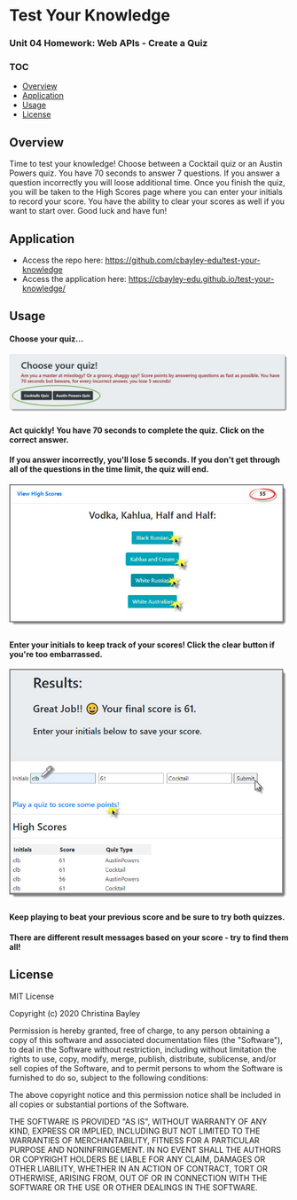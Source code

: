 # Test Your Knowledge
### Unit 04 Homework: Web APIs - Create a Quiz

### TOC
* [Overview](#overview)
* [Application](#application)
* [Usage](#usage)
* [License](#license)

## Overview
Time to test your knowledge! Choose between a Cocktail quiz or an Austin Powers quiz. You have 70 seconds to answer 7 questions. If you answer a question incorrectly you will loose additional time. Once you finish the quiz, you will be taken to the High Scores page where you can enter your initials to record your score. You have the ability to clear your scores as well if you want to start over. Good luck and have fun!

## Application
* Access the repo here: https://github.com/cbayley-edu/test-your-knowledge
* Access the application here: https://cbayley-edu.github.io/test-your-knowledge/

## Usage
#### Choose your quiz...
   ![Choose Your Quiz](./assets/readMe_1_chooseYourQuiz.jpg)

#### Act quickly!  You have 70 seconds to complete the quiz.  Click on the correct answer.
#### If you answer incorrectly, you'll lose 5 seconds.  If you don't get through all of the questions in the time limit, the quiz will end.
   ![Answer Some Questions](./assets/readMe_2_answerSomeQuestions.jpg)

#### Enter your initials to keep track of your scores! Click the clear button if you're too embarrassed.
   ![Record and View Your Results](./assets/readMe_3_recordYourResults.jpg)

#### Keep playing to beat your previous score and be sure to try both quizzes.
#### There are different result messages based on your score - try to find them all!

## License
MIT License

Copyright (c) 2020 Christina Bayley

Permission is hereby granted, free of charge, to any person obtaining a copy
of this software and associated documentation files (the "Software"), to deal
in the Software without restriction, including without limitation the rights
to use, copy, modify, merge, publish, distribute, sublicense, and/or sell
copies of the Software, and to permit persons to whom the Software is
furnished to do so, subject to the following conditions:

The above copyright notice and this permission notice shall be included in all
copies or substantial portions of the Software.

THE SOFTWARE IS PROVIDED "AS IS", WITHOUT WARRANTY OF ANY KIND, EXPRESS OR
IMPLIED, INCLUDING BUT NOT LIMITED TO THE WARRANTIES OF MERCHANTABILITY,
FITNESS FOR A PARTICULAR PURPOSE AND NONINFRINGEMENT. IN NO EVENT SHALL THE
AUTHORS OR COPYRIGHT HOLDERS BE LIABLE FOR ANY CLAIM, DAMAGES OR OTHER
LIABILITY, WHETHER IN AN ACTION OF CONTRACT, TORT OR OTHERWISE, ARISING FROM,
OUT OF OR IN CONNECTION WITH THE SOFTWARE OR THE USE OR OTHER DEALINGS IN THE
SOFTWARE.